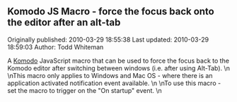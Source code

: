 ## Komodo JS Macro - force the focus back onto the editor after an alt-tab

Originally published: 2010-03-29 18:55:38
Last updated: 2010-03-29 18:59:03
Author: Todd Whiteman

A [Komodo](http://www.activestate.com/komodo) JavaScript macro that can be used to force the focus back to the Komodo editor after switching between windows (i.e. after using Alt-Tab).\n\nThis macro only applies to Windows and Mac OS - where there is an application activated notification event available.\n\nTo use this macro - set the macro to trigger on the "On startup" event.\n